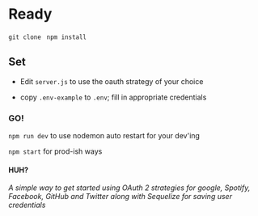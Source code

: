 # Ready 

`git clone `
`npm install`

## Set 

* Edit `server.js` to use the oauth strategy of your choice

* copy `.env-example` to `.env`; fill in appropriate credentials

### GO!

`npm run dev` to use nodemon auto restart for your dev'ing

`npm start` for prod-ish ways

#### HUH?

*A simple way to get started using OAuth 2 strategies for google, Spotify, Facebook, GitHub and Twitter along with Sequelize for saving user credentials*
